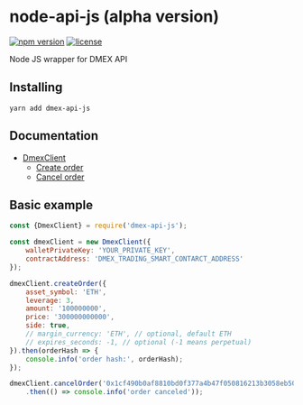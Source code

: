 # node-api-js (alpha version)

[![npm version](https://img.shields.io/npm/v/react.svg?style=flat)](https://www.npmjs.com/package/dmex-api-js)
[![license](https://img.shields.io/github/license/mashape/apistatus.svg)](https://github.com/dmex-app/node-api-js/blob/main/LICENSE)

Node JS wrapper for DMEX API

## Installing
```
yarn add dmex-api-js
```

## Documentation
- [DmexClient](docs/classes/DmexClient.md)
  - [Create order](docs/classes/DmexClient.md#createorder)
  - [Cancel order](docs/classes/DmexClient.md#cancelorder)

## Basic example
```javascript
const {DmexClient} = require('dmex-api-js');

const dmexClient = new DmexClient({
	walletPrivateKey: 'YOUR_PRIVATE_KEY',
	contractAddress: 'DMEX_TRADING_SMART_CONTARCT_ADDRESS'
});

dmexClient.createOrder({
	asset_symbol: 'ETH',
	leverage: 3,
	amount: '100000000',
	price: '300000000000',
	side: true,
	// margin_currency: 'ETH', // optional, default ETH
	// expires_seconds: -1, // optional (-1 means perpetual)
}).then(orderHash => {
	console.info('order hash:', orderHash);
});

dmexClient.cancelOrder('0x1cf490b0af8810bd0f377a4b47f050816213b3058eb500e232f7b7fa2cc61c81') // cancel by order hash
	.then(() => console.info('order canceled'));
```
